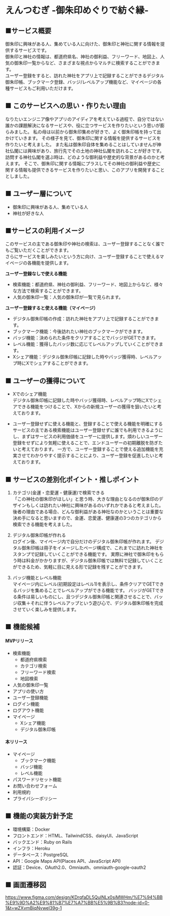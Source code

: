 # えんつむぎ -御朱印めぐりで紡ぐ縁-

## ■サービス概要
御朱印に興味がある人、集めている人に向けた、御朱印と神社に関する情報を提供するサービスです。  
御朱印と神社の情報は、都道府県名、神社の御利益、フリーワード、地図上、人気の御朱印一覧からなど、さまざまな視点からマルチに検索することができます。  
ユーザー登録をすると、訪れた神社をアプリ上で記録することができるデジタル御朱印帳、ブックマーク登録、バッジ/レベルアップ機能など、マイページの各種サービスもご利用いただけます。

## ■ このサービスへの思い・作りたい理由
なりたいエンジニア像やアプリのアイディアを考えている過程で、自分ではない誰かの課題解決になるサービスや、役に立つサービスを作りたいという思いが膨らみました。
私の母は以前から御朱印集めが好きで、よく御朱印帳を持って出かけていきます。
その様子を見て、御朱印に関する情報を提供するサービスを作りたいと考えました。
また私は御朱印自体を集めることはしていませんが神社仏閣には興味があり、旅行先でその土地の神社仏閣を訪れることが好きです。
訪問する神社仏閣を選ぶ時は、どのような御利益や歴史的な背景があるのかと考えます。
そこで、御朱印に関する情報にプラスしてその神社の御利益や歴史に関する情報も提供できるサービスを作りたいと思い、このアプリを開発することとしました。


## ■ ユーザー層について
- 御朱印に興味がある人、集めている人
- 神社が好きな人


## ■サービスの利用イメージ
このサービスの主である御朱印や神社の検索は、ユーザー登録することなく誰でもご覧いただくことができます。  
さらにサービスを楽しみたいという方に向け、ユーザー登録することで使えるマイページの各機能を提供します。

**ユーザー登録なしで使える機能**
- 検索機能：都道府県、神社の御利益、フリーワード、地図上からなど、様々な方法で検索することができます。
- 人気の御朱印一覧：人気の御朱印が一覧で見られます。

**ユーザー登録すると使える機能（マイページ）**
- デジタル御朱印帳の作成：訪れた神社をアプリ上で記録することができます。
- ブックマーク機能：今後訪れたい神社のブックマークができます。
- バッジ機能：決められた条件をクリアすることでバッジがGETできます。
- レベル機能：獲得したバッジ数に応じてレベルアップしていくことができます。
- Xシェア機能：デジタル御朱印帳に記録した時やバッジ獲得時、レベルアップ時にXでシェアすることができます。


## ■ ユーザーの獲得について
- Xでのシェア機能  
  デジタル御朱印帳に記録した時やバッジ獲得時、レベルアップ時にXでシェアできる機能をつけることで、Xからの新規ユーザーの獲得を狙いたいと考えております。

- ユーザー登録せずに使える機能と、登録することで使える機能を明確にする  
  サービスの主である検索機能はユーザー登録せずに誰でも利用できるようにし、まずはサービスの利用価値をユーザーに提供します。煩わしいユーザー登録をせずにより気軽に使えることで、エンドユーザーの初期離脱を防ぎたいと考えております。
  一方で、ユーザー登録することで使える追加機能を充実させてわかりやすく提示することにより、ユーザー登録を促進したいと考えております。

## ■ サービスの差別化ポイント・推しポイント
1. カテゴリ(金運・恋愛運・健康運)で検索できる  
  「この神社の御朱印がほしい」と思う時、大きな理由となるのが御朱印のデザインもしくは訪れたい神社に興味があるのいずれかであると考えました。
  後者の理由である場合、どんな御利益がある神社なのかということは重要な決め手になると思いますので、金運、恋愛運、健康運の3つのカテゴリから検索できる機能を考えました。

2. デジタル御朱印帳が作れる  
  ログイン後、マイページ内で自分だけのデジタル御朱印帳が作れます。
  デジタル御朱印帳は冊子をイメージしたページ構成で、これまでに訪れた神社をスタンプで記録していくことができる機能です。
  実際に神社で御朱印をもらう時は料金がかかりますが、デジタル御朱印帳では無料で記録していくことができるため、気軽に目に見える形で記録を残すことができます。

3. バッジ機能とレベル機能  
  マイページ内にレベル(初期設定はレベル1)を表示し、条件クリアでGETできるバッジを集めることでレベルアップができる機能です。
  バッジがGETできる条件は易しいものにし、且つデジタル御朱印帳と関連させることで、バッジ収集＋それに伴うレベルアップという遊び心で、デジタル御朱印帳を完成させていく楽しみを提供します。


## ■ 機能候補
#### MVPリリース
- 検索機能
  - 都道府県検索
  - カテゴリ検索
  - フリーワード検索
  - 地図検索
- 人気の御朱印一覧
- アプリの使い方
- ユーザー登録機能
- ログイン機能
- ログアウト機能
- マイページ
  - Xシェア機能
  - デジタル御朱印帳

#### 本リリース
- マイページ
  - ブックマーク機能
  - バッジ機能
  - レベル機能
- パスワードリセット機能
- お問い合わせフォーム
- 利用規約
- プライバシーポリシー

## ■ 機能の実装方針予定
- 環境構築：Docker
- フロントエンド：HTML、TailwindCSS、daisyUI、JavaScript
- バックエンド：Ruby on Rails
- インフラ：Heroku
- データベース：PostgreSQL
- API：Google Maps API(Places API、JavaScript API)
- 認証：Device、OAuth2.0、Omniauth、omniauth-google-oauth2

## ■ 画面遷移図
https://www.figma.com/design/KDrqfaDL5QulNLx0siMWHm/%E7%94%BB%E9%9D%A2%E9%81%B7%E7%A7%BB%E5%9B%B3?node-id=0-1&t=wZXvmBiqNvwel39g-1
